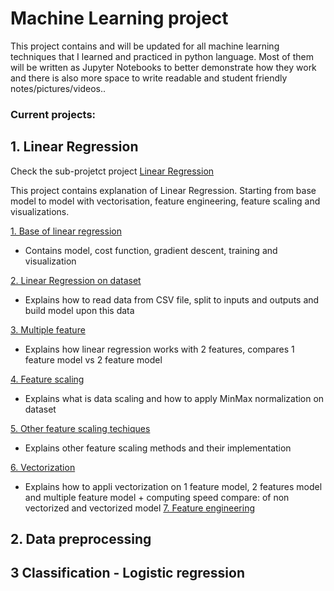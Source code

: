 # Machine Learning project 
This project contains and will be updated for all machine learning techniques that I learned and practiced in 
python language. Most of them will be written as Jupyter Notebooks to better demonstrate how they work and there is
also more space to write readable and student friendly notes/pictures/videos..

### Current projects:

## 1. Linear Regression 
Check the sub-projetct project [Linear Regression](01_Linear_Regression/readme.md)

This project contains explanation of Linear Regression. Starting from base model to model with vectorisation, 
feature engineering, feature scaling and visualizations.

[1. Base of linear regression](01_Linear_Regression/01_base_of_linear_regression/readme.md)
- Contains model, cost function, gradient descent, training and visualization <br>

[2. Linear Regression on dataset](01_Linear_Regression/02_linear_regression_on_dataset/readme.md)
- Explains how to read data from CSV file, split to inputs and outputs and build model upon this data<br>

[3. Multiple feature](01_Linear_Regression/03_multiple_features/readme.md) 
- Explains how linear regression works with 2 features, compares 1 feature model vs 2 feature model

[4. Feature scaling](01_Linear_Regression/04_feature_scaling/readme.md)
- Explains what is data scaling and how to apply MinMax normalization on dataset

[5. Other feature scaling techiques](01_Linear_Regression/05_other_feature_scaling_techniques/readme.md)
- Explains other feature scaling methods and their implementation

[6. Vectorization](01_Linear_Regression/06_vectorization/readme.md)
- Explains how to appli vectorization on 1 feature model, 2 features model and multiple feature model + 
 computing speed compare: of non vectorized and vectorized model
[7. Feature engineering](01_Linear_Regression/07_feature_engineering/readme.md)

## 2. Data preprocessing

## 3 Classification - Logistic regression
